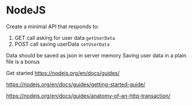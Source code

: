 # NodeJS
Create a minimal API that responds to:
1. GET call asking for user data `getUserData`
2. POST call saving userData `setUserData`

Data should be saved as json in server memory
Saving user data in a plain file is a bonus

Get started 
https://nodejs.org/en/docs/guides/

https://nodejs.org/en/docs/guides/getting-started-guide/

https://nodejs.org/en/docs/guides/anatomy-of-an-http-transaction/

